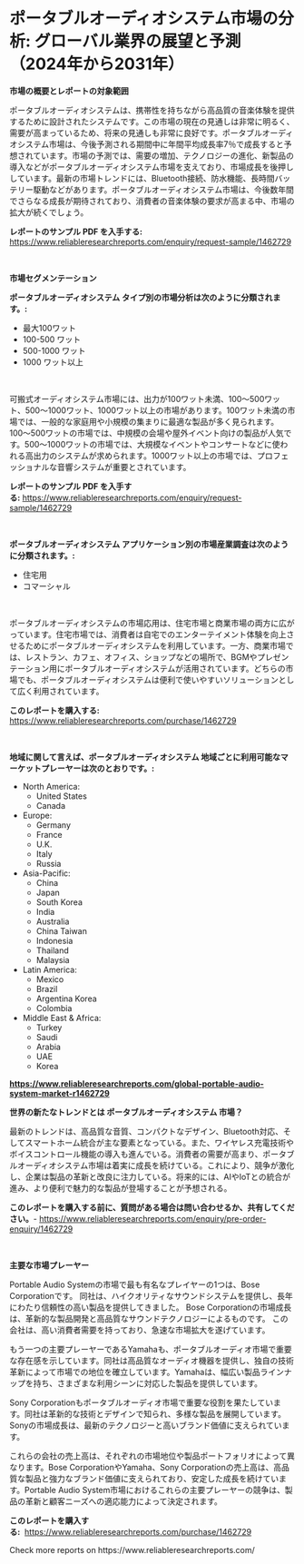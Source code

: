 <p><h1>ポータブルオーディオシステム市場の分析: グローバル業界の展望と予測（2024年から2031年）</h1></p><p><strong>市場の概要とレポートの対象範囲</strong></p>
<p><p>ポータブルオーディオシステムは、携帯性を持ちながら高品質の音楽体験を提供するために設計されたシステムです。この市場の現在の見通しは非常に明るく、需要が高まっているため、将来の見通しも非常に良好です。ポータブルオーディオシステム市場は、今後予測される期間中に年間平均成長率7％で成長すると予想されています。市場の予測では、需要の増加、テクノロジーの進化、新製品の導入などがポータブルオーディオシステム市場を支えており、市場成長を後押ししています。最新の市場トレンドには、Bluetooth接続、防水機能、長時間バッテリー駆動などがあります。ポータブルオーディオシステム市場は、今後数年間でさらなる成長が期待されており、消費者の音楽体験の要求が高まる中、市場の拡大が続くでしょう。</p></p>
<p><strong>レポートのサンプル PDF を入手する:</strong> <a href="https://www.reliableresearchreports.com/enquiry/request-sample/1462729">https://www.reliableresearchreports.com/enquiry/request-sample/1462729</a></p>
<p>&nbsp;</p>
<p><strong>市場セグメンテーション</strong></p>
<p><strong>ポータブルオーディオシステム タイプ別の市場分析は次のように分類されます。:</strong></p>
<p><ul><li>最大100ワット</li><li>100-500 ワット</li><li>500-1000 ワット</li><li>1000 ワット以上</li></ul></p>
<p>&nbsp;</p>
<p><p>可搬式オーディオシステム市場には、出力が100ワット未満、100〜500ワット、500〜1000ワット、1000ワット以上の市場があります。100ワット未満の市場では、一般的な家庭用や小規模の集まりに最適な製品が多く見られます。100〜500ワットの市場では、中規模の会場や屋外イベント向けの製品が人気です。500〜1000ワットの市場では、大規模なイベントやコンサートなどに使われる高出力のシステムが求められます。1000ワット以上の市場では、プロフェッショナルな音響システムが重要とされています。</p></p>
<p><strong>レポートのサンプル PDF を入手する:</strong>&nbsp;<a href="https://www.reliableresearchreports.com/enquiry/request-sample/1462729">https://www.reliableresearchreports.com/enquiry/request-sample/1462729</a></p>
<p>&nbsp;</p>
<p><strong> ポータブルオーディオシステム アプリケーション別の市場産業調査は次のように分類されます。:</strong></p>
<p><ul><li>住宅用</li><li>コマーシャル</li></ul></p>
<p>&nbsp;</p>
<p><p>ポータブルオーディオシステムの市場応用は、住宅市場と商業市場の両方に広がっています。住宅市場では、消費者は自宅でのエンターテイメント体験を向上させるためにポータブルオーディオシステムを利用しています。一方、商業市場では、レストラン、カフェ、オフィス、ショップなどの場所で、BGMやプレゼンテーション用にポータブルオーディオシステムが活用されています。どちらの市場でも、ポータブルオーディオシステムは便利で使いやすいソリューションとして広く利用されています。</p></p>
<p><strong>このレポートを購入する:</strong>&nbsp; <a href="https://www.reliableresearchreports.com/purchase/1462729">https://www.reliableresearchreports.com/purchase/1462729</a></p>
<p>&nbsp;</p>
<p><strong>地域に関して言えば、ポータブルオーディオシステム 地域ごとに利用可能なマーケットプレーヤーは次のとおりです。:</strong></p>
<p><ul>
    <li>
        North America:
        <ul>
            <li>United States</li>
            <li>Canada</li>
        </ul>
    </li>
    <li>
        Europe:
        <ul>
            <li>Germany</li>
            <li>France</li>
            <li>U.K.</li>
            <li>Italy</li>
            <li>Russia</li>
        </ul>
    </li>
    <li>
        Asia-Pacific:
        <ul>
            <li>China</li>
            <li>Japan</li>
            <li>South Korea</li>
            <li>India</li>
            <li>Australia</li>
            <li>China Taiwan</li>
            <li>Indonesia</li>
            <li>Thailand</li>
            <li>Malaysia</li>
        </ul>
    </li>
    <li>
        Latin America:
        <ul>
            <li>Mexico</li>
            <li>Brazil</li>
            <li>Argentina Korea</li>
            <li>Colombia</li>
        </ul>
    </li>
    <li>
        Middle East & Africa:
        <ul>
            <li>Turkey</li>
            <li>Saudi</li>
            <li>Arabia</li>
            <li>UAE</li>
            <li>Korea</li>
        </ul>
    </li>
    </ul></p>
<p><strong><a href="https://www.reliableresearchreports.com/global-portable-audio-system-market-r1462729">https://www.reliableresearchreports.com/global-portable-audio-system-market-r1462729</a></strong>&nbsp;</p>
<p><strong>世界の新たなトレンドとは ポータブルオーディオシステム 市場？</strong></p>
<p><p>最新のトレンドは、高品質な音質、コンパクトなデザイン、Bluetooth対応、そしてスマートホーム統合が主な要素となっている。また、ワイヤレス充電技術やボイスコントロール機能の導入も進んでいる。消費者の需要が高まり、ポータブルオーディオシステム市場は着実に成長を続けている。これにより、競争が激化し、企業は製品の革新と改良に注力している。将来的には、AIやIoTとの統合が進み、より便利で魅力的な製品が登場することが予想される。</p></p>
<p><strong>このレポートを購入する前に、質問がある場合は問い合わせるか、共有してください。</strong>- <a href="https://www.reliableresearchreports.com/enquiry/pre-order-enquiry/1462729">https://www.reliableresearchreports.com/enquiry/pre-order-enquiry/1462729</a></p>
<p>&nbsp;</p>
<p><strong>主要な市場プレーヤー</strong></p>
<p><p>Portable Audio Systemの市場で最も有名なプレイヤーの1つは、Bose Corporationです。 同社は、ハイクオリティなサウンドシステムを提供し、長年にわたり信頼性の高い製品を提供してきました。 Bose Corporationの市場成長は、革新的な製品開発と高品質なサウンドテクノロジーによるものです。 この会社は、高い消費者需要を持っており、急速な市場拡大を遂げています。</p><p>もう一つの主要プレーヤーであるYamahaも、ポータブルオーディオ市場で重要な存在感を示しています。同社は高品質なオーディオ機器を提供し、独自の技術革新によって市場での地位を確立しています。Yamahaは、幅広い製品ラインナップを持ち、さまざまな利用シーンに対応した製品を提供しています。</p><p>Sony Corporationもポータブルオーディオ市場で重要な役割を果たしています。同社は革新的な技術とデザインで知られ、多様な製品を展開しています。Sonyの市場成長は、最新のテクノロジーと高いブランド価値に支えられています。</p><p>これらの会社の売上高は、それぞれの市場地位や製品ポートフォリオによって異なります。Bose CorporationやYamaha、Sony Corporationの売上高は、高品質な製品と強力なブランド価値に支えられており、安定した成長を続けています。Portable Audio System市場におけるこれらの主要プレーヤーの競争は、製品の革新と顧客ニーズへの適応能力によって決定されます。</p></p>
<p><strong>このレポートを購入する:</strong>&nbsp;&nbsp;<a href="https://www.reliableresearchreports.com/purchase/1462729">https://www.reliableresearchreports.com/purchase/1462729</a></p>
<p>Check more reports on https://www.reliableresearchreports.com/</p>